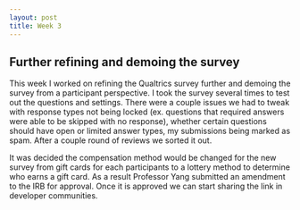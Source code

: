 ```yaml
---
layout: post
title: Week 3
---
```


## Further refining and demoing the survey ##

This week I worked on refining the Qualtrics survey further and demoing the survey from a participant perspective. I took the survey several times to test out the questions and settings. There were a couple issues we had to tweak with response types not being locked (ex. questions that required answers were able to be skipped with no response), whether certain questions should have open or limited answer types, my submissions being marked as spam. After a couple round of reviews we sorted it out. 

It was decided the compensation method would be changed for the new survey from gift cards for each participants to a lottery method to determine who earns a gift card. As a result Professor Yang submitted an amendment to the IRB for approval. Once it is approved we can start sharing the link in developer communities.
